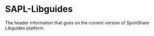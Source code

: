 # SAPL-Libguides
The header information that goes on the current version of SprinShare Libguides platform. 
